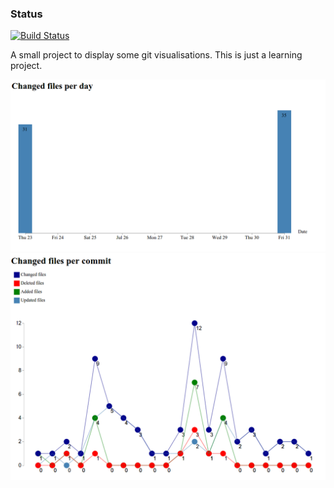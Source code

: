 ### Status

[![Build Status](https://travis-ci.org/hinnerkoetting/git-visualisations.svg?branch=master)](https://travis-ci.org/hinnerkoetting/git-visualisations)

A small project to display some git visualisations. This is just a learning project.

![Barchart](https://raw.githubusercontent.com/hinnerkoetting/git-visualisations/master/github/barchart.png "Barchart")
![Linechart](https://raw.githubusercontent.com/hinnerkoetting/git-visualisations/master/github/linechart.png "Linechart")

